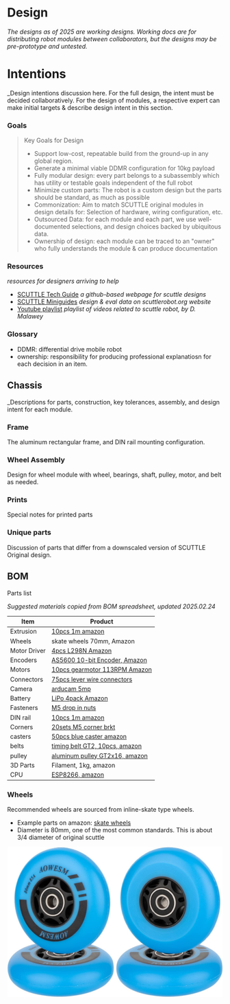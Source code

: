 # Design
_The designs as of 2025 are working designs.  Working docs are for distributing robot modules between collaborators, but the designs may be pre-prototype and untested._

# Intentions
_Design intentions discussion here.  For the full design, the intent must be decided collaboratively.  For the design of modules, a respective expert can make initial targets & describe design intent in this section.

### Goals

> Key Goals for Design
>
> * Support low-cost, repeatable build from the ground-up in any global region.
> * Generate a minimal viable DDMR configuration for 10kg payload
> * Fully modular design: every part belongs to a subassembly which has utility or testable goals independent of the full robot
> * Minimize custom parts: The robot is a custom design but the parts should be standard, as much as possible
> * Commonization:  Aim to match SCUTTLE original modules in design details for: Selection of hardware, wiring configuration, etc.
> * Outsourced Data: for each module and each part, we use well-documented selections, and design choices backed by ubiquitous data.
> * Ownership of design: each module can be traced to an "owner" who fully understands the module & can produce documentation
> 

### Resources
_resources for designers arriving to help_

* [SCUTTLE Tech Guide](https://qr.net/scuttleproject) _a github-based webpage for scuttle designs_
* [SCUTTLE Miniguides](https://scuttlerobot.org/resources) _design & eval data on scuttlerobot.org website_
* [Youtube playlist](https://www.youtube.com/playlist?list=PLHkrnCQ5sDmdyelgZAIN76-Y_Tug1E4Ug) _playlist of videos related to scuttle robot, by D. Malawey_

### Glossary

* DDMR: differential drive mobile robot
* ownership: responsibility for producing professional explanatiosn for each decision in an item.


## Chassis
_Descriptions for parts, construction, key tolerances, assembly, and design intent for each module.

### Frame
The aluminum rectangular frame, and DIN rail mounting configuration.

### Wheel Assembly
Design for wheel module with wheel, bearings, shaft, pulley, motor, and belt as needed.

### Prints
Special notes for printed parts

### Unique parts
Discussion of parts that differ from a downscaled version of SCUTTLE Original design.

## BOM
Parts list

_Suggested materials copied from BOM spreadsheet, updated 2025.02.24_

| Item         | Product                                                                                                                |
| ------------ | ---------------------------------------------------------------------------------------------------------------------- |
| Extrusion    | [10pcs 1m amazon](https://www.amazon.com/Aluminum-Extrusion-European-Standard-Anodized/dp/B08PQPK379)                  |
| Wheels       | skate wheels 70mm, Amazon                                                                                              |
| Motor Driver | [4pcs L298N Amazon](https://www.amazon.com/HiLetgo-Controller-Stepper-H-Bridge-Mega2560/dp/B07BK1QL5T)                 |
| Encoders     | [AS5600 10-bit Encoder, Amazon](https://www.amazon.com/Magnetic-Encoder-Induction-Measurement-Precision/dp/B097QNG1CN) |
| Motors       | [10pcs gearmotor 113RPM Amazon](https://www.amazon.com/DC-Gear-Motor-Planetary-Industrial/dp/B07XMFLSPB)               |
| Connectors   | [75pcs lever wire connectors](https://www.amazon.com/dp/B08HXXWLT8)                                                    |
| Camera       | [arducam 5mp](https://www.amazon.com/Arducam-Megapixels-Sensor-OV5647-Raspberry/dp/B012V1HEP4)                         |
| Battery      | [LiPo 4pack Amazon](https://www.amazon.com/Tattu-Packs-450mAh-7-4V-Battery/dp/B07K18DJG5)                              |
| Fasteners    | [M5 drop in nuts](https://www.amazon.com/Fastener-Nickel-Plated-Sliding-Aluminum-Profile/dp/B086MKNYDS)                |
| DIN rail     | [10pcs 1m amazon](https://www.amazon.com/Aluminum-Professionals-Hardware-Components-Mounting/dp/B088FFHCDC)            |
| Corners      | [20sets M5 corner brkt](https://www.amazon.com/Aluminum-Profile-Connector-Bracket-Accessories/dp/B0855V2JV3)           |
| casters      | [50pcs blue caster amazon](https://www.amazon.com/dp/B07D2GWL2T)                                                       |
| belts        | [timing belt GT2, 10pcs, amazon](https://www.amazon.com/3Dman-Timing-Closed-Rubber-Printer/dp/B07V6N32B1)              |
| pulley       | [aluminum pulley GT2x16, amazon](https://www.amazon.com/Saiper-Aluminum-Synchronous-Compatible-Printer/dp/B07M9FT3H1)  |
| 3D Parts     | Filament, 1kg, amazon                                                                                                  |
| CPU          | [ESP8266, amazon](https://www.amazon.com/HiLetgo-Internet-Development-Wireless-Micropython/dp/B081CSJV2V)              |

### Wheels

Recommended wheels are sourced from inline-skate type wheels.  
* Example parts on amazon: [skate wheels](https://www.amazon.com/dp/B08CT98HFB)
* Diameter is 80mm, one of the most common standards.  This is about 3/4 diameter of original scuttle

![skate wheel products](img/img_skateWheel.jpg)
